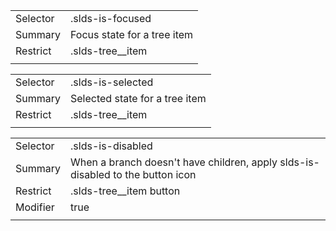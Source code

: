 
|  |  |
|-------|-------|
| Selector | .slds-is-focused |
| Summary | Focus state for a tree item |
| Restrict | .slds-tree__item |
|  |  |


|  |  |
|-------|-------|
| Selector | .slds-is-selected |
| Summary | Selected state for a tree item |
| Restrict | .slds-tree__item |
|  |  |


|  |  |
|-------|-------|
| Selector | .slds-is-disabled |
| Summary | When a branch doesn't have children, apply slds-is-disabled to the button icon |
| Restrict | .slds-tree__item button |
| Modifier | true |
|  |  |

